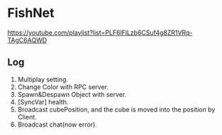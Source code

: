 # FishNet  

https://youtube.com/playlist?list=PLF6lFlLzb6CSuf4g8ZR1VRq-TAgC6AQWD  

## Log  

1. Multiplay setting.  
2. Change Color with RPC server.  
3. Spawn&Despawn Object with server.  
4. [SyncVar] health.  
5. Broadcast cubePosition, and the cube is moved into the position by Client.  
6. Broadcast chat(now error).  